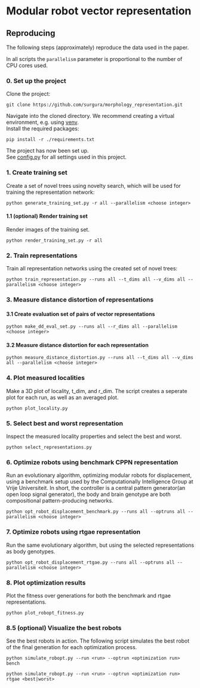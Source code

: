 # Modular robot vector representation

## Reproducing
The following steps (approximately) reproduce the data used in the paper.

In all scripts the `parallelism` parameter is proportional to the number of CPU cores used.

### 0. Set up the project
Clone the project:

```shell
git clone https://github.com/surgura/morphology_representation.git
```

Navigate into the cloned directory.
We recommend creating a virtual environment, e.g. using [venv](https://docs.python.org/3/library/venv.html).
\
Install the required packages:

```shell
pip install -r ./requirements.txt
```

The project has now been set up.
\
See [config.py](config.py) for all settings used in this project.

### 1. Create training set
Create a set of novel trees using novelty search, which will be used for training the representation network:
```shell
python generate_training_set.py -r all --parallelism <choose integer>
```

#### 1.1 (optional) Render training set
Render images of the training set.
```shell
python render_training_set.py -r all
```

### 2. Train representations
Train all representation networks using the created set of novel trees:

```shell
python train_representation.py --runs all --t_dims all --v_dims all --parallelism <choose integer>
```

### 3. Measure distance distortion of representations

#### 3.1 Create evaluation set of pairs of vector representations
```shell
python make_dd_eval_set.py --runs all --r_dims all --parallelism <choose integer>
```

#### 3.2 Measure distance distortion for each representation
```shell
python measure_distance_distortion.py --runs all --t_dims all --v_dims all --parallelism <choose integer>
```

### 4. Plot measured localities
Make a 3D plot of locality, t_dim, and r_dim. The script creates a seperate plot for each run, as well as an averaged plot.

```shell
python plot_locality.py
```

### 5. Select best and worst representation
Inspect the measured locality properties and select the best and worst.

```shell
python select_representations.py
```

### 6. Optimize robots using benchmark CPPN representation
Run an evolutionary algorithm, optimizing modular robots for displacement, using a benchmark setup used by the Computationally Intelligence Group at Vrije Universiteit. In short, the controller is a central pattern generator(an open loop signal generator), the body and brain genotype are both compositional pattern-producing networks.

```shell
python opt_robot_displacement_benchmark.py --runs all --optruns all --parallelism <choose integer>
```

### 7. Optimize robots using rtgae representation
Run the same evolutionary algorithm, but using the selected representations as body genotypes.

```shell
python opt_robot_displacement_rtgae.py --runs all --optruns all --parallelism <choose integer>
```

### 8. Plot optimization results
Plot the fitness over generations for both the benchmark and rtgae representations.

```shell
python plot_robopt_fitness.py
```

### 8.5 (optional) Visualize the best robots
See the best robots in action. The following script simulates the best robot of the final generation for each optimization process.

```shell
python simulate_robopt.py --run <run> --optrun <optimization run> bench
```

```shell
python simulate_robopt.py --run <run> --optrun <optimization run> rtgae <best|worst>
```
